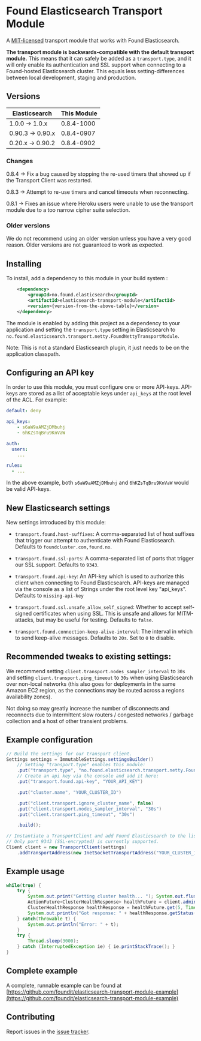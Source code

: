 # Found Elasticsearch Transport Module

A [MIT-licensed](https://github.com/foundit/elasticsearch-transport-module/blob/develop/LICENSE)
transport module that works with Found Elasticsearch.

**The transport module is backwards-compatible with the default transport
module.** This means that it can safely be added as a ``transport.type``,
and it will only enable its authentication and SSL support when connecting
to a Found-hosted Elasticsearch cluster. This equals less setting-differences
between local development, staging and production.

## Versions

Elasticsearch | This Module
--- | ---
1.0.0 -> 1.0.x | 0.8.4-1000
0.90.3 -> 0.90.x | 0.8.4-0907
0.20.x -> 0.90.2 | 0.8.4-0902

### Changes

0.8.4 -> Fix a bug caused by stopping the re-used timers that showed up if the
    Transport Client was restarted.

0.8.3 -> Attempt to re-use timers and cancel timeouts when reconnecting.

0.8.1 -> Fixes an issue where Heroku users were unable to use the transport module
    due to a too narrow cipher suite selection.

### Older versions

We do not recommend using an older version unless you have a very good reason.
Older versions are not guaranteed to work as expected.

## Installing

To install, add a dependency to this module in your build system :

```xml
    <dependency>
        <groupId>no.found.elasticsearch</groupId>
        <artifactId>elasticsearch-transport-module</artifactId>
        <version>{version-from-the-above-table}</version>
    </dependency>
```

The module is enabled by adding this project as a dependency to your application
and setting the ``transport.type`` setting in Elasticsearch to
``no.found.elasticsearch.transport.netty.FoundNettyTransportModule``.

Note: This is not a standard Elasticsearch plugin, it just needs to be on the
application classpath.

## Configuring an API key

In order to use this module, you must configure one or more API-keys. API-keys
are stored as a list of acceptable keys under ``api_keys`` at the root level
of the ACL. For example:

```yaml
default: deny

api_keys:
    - s6aW9aAMZjDMbuhj
    - 6hKZsTqBru9KnVaW

auth:
  users:
    ...

rules:
  - ...
```

In the above example, both ``s6aW9aAMZjDMbuhj`` and ``6hKZsTqBru9KnVaW`` would be
valid API-keys.

## New Elasticsearch settings

New settings introduced by this module:

* ``transport.found.host-suffixes``: A comma-separated list of host suffixes that
 trigger our attempt to authenticate with Found Elasticsearch. Defaults to
 ``foundcluster.com,found.no``.

* ``transport.found.ssl-ports``: A comma-separated list of ports that trigger our
 SSL support. Defaults to ``9343``.

* ``transport.found.api-key``: An API-key which is used to authorize this client
 when connecting to Found Elasticsearch. API-keys are managed via the console as
 a list of Strings under the root level key "api_keys". Defaults to
 ``missing-api-key``

* ``transport.found.ssl.unsafe_allow_self_signed``: Whether to accept self-signed
 certificates when using SSL. This is unsafe and allows for MITM-attacks, but
 may be useful for testing. Defaults to ``false``.

*  ``transport.found.connection-keep-alive-interval``: The interval in which to send
 keep-alive messages. Defaults to ``20s``. Set to ``0`` to disable.

## Recommended tweaks to existing settings:

We recommend setting ``client.transport.nodes_sampler_interval`` to ``30s`` and setting 
``client.transport.ping_timeout`` to ``30s`` when using Elasticsearch over non-local networks (this also goes for deployments in the same Amazon EC2 region, as the connections may be routed across a regions availability zones).

Not doing so may greatly increase the number of disconnects and reconnects due to intermittent slow routers / congested networks / garbage collection and a host of other transient problems.

## Example configuration

```java
// Build the settings for our transport client.
Settings settings = ImmutableSettings.settingsBuilder()
    // Setting "transport.type" enables this module:
    .put("transport.type", "no.found.elasticsearch.transport.netty.FoundNettyTransportModule")
    // Create an api key via the console and add it here:
    .put("transport.found.api-key", "YOUR_API_KEY")

    .put("cluster.name", "YOUR_CLUSTER_ID")

    .put("client.transport.ignore_cluster_name", false)
    .put("client.transport.nodes_sampler_interval", "30s")
    .put("client.transport.ping_timeout", "30s")

    .build();

// Instantiate a TransportClient and add Found Elasticsearch to the list of addresses to connect to.
// Only port 9343 (SSL-encrypted) is currently supported.
Client client = new TransportClient(settings)
    .addTransportAddress(new InetSocketTransportAddress("YOUR_CLUSTER_ID-REGION.foundcluster.com", 9343));
```

## Example usage

```java
while(true) {
    try {
        System.out.print("Getting cluster health... "); System.out.flush();
        ActionFuture<ClusterHealthResponse> healthFuture = client.admin().cluster().health(Requests.clusterHealthRequest());
        ClusterHealthResponse healthResponse = healthFuture.get(5, TimeUnit.SECONDS);
        System.out.println("Got response: " + healthResponse.getStatus());
    } catch(Throwable t) {
        System.out.println("Error: " + t);
    }
    try {
        Thread.sleep(3000);
    } catch (InterruptedException ie) { ie.printStackTrace(); }
}
```

## Complete example

A complete, runnable example can be found at
[https://github.com/foundit/elasticsearch-transport-module-example](https://github.com/foundit/elasticsearch-transport-module-example)


## Contributing

Report issues in the [issue tracker](https://github.com/foundit/elasticsearch-transport-module/issues).
